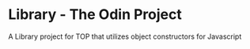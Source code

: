 # Library - The Odin Project

A Library project for TOP that utilizes object constructors for Javascript
